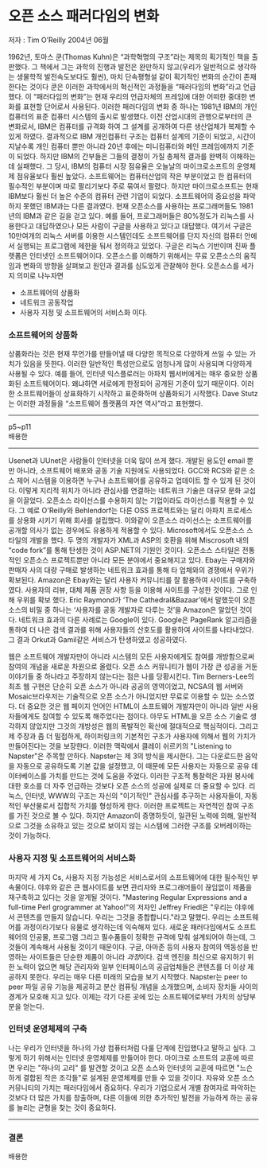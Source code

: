 오픈 소스 패러다임의 변화
========================
저자 : Tim O’Reilly
2004년 06월

1962년, 토마스 쿤(Thomas Kuhn)은 “과학혁명의 구조”라는 제목의 획기적인 책을 출판했다. 그 책에서 그는 과학의 진행과 발전은 완만하지 않고(우리가 일반적으로 생각하는 생물학적 발전속도보다도 훨씬), 마치 단속평형설 같이 획기적인 변화의 순간이 존재한다는 것이다
쿤은 이러한 과학에서의 혁신적인 과정들을 “패러다임의 변화”라고 언급했다. 이 “패러다임의 변화”는 현재 우리의 언급자체의 프레임에 대한 어떠한 중대한 변화를 표현할 단어로서 사용된다.
이러한 패러다임의 변화 중 하나는 1981년 IBM의 개인 컴퓨터의 표준 컴퓨터 시스템의 출시로 발생했다. 이전 산업시대의 관행으로부터의 큰 변화로서, IBM은 컴퓨터를 규격화 하여 그 설계를 공개하여 다른 생산업체가 복제할 수 있게 하였다. 결과적으로 IBM 개인컴퓨터 구조는 컴퓨터 설계의 기준이 되었고, 시간이 지날수록 개인 컴퓨터 뿐만 아니라 20년 후에는 미니컴퓨터와 메인 프레임에까지 기준이 되었다.
하지만 IBM의 간부들은 그들의 결정이 가질 총체적 결과를 완벽히 이해하는데 실패했다. 그 당시, IBM의 컴퓨터 시장 점유율은 오늘날의 마이크로소프트의 운영체제 점유율보다 훨씬 높았다. 소프트웨어는 컴퓨터산업의 작은 부분이었고 한 컴퓨터의 필수적인 부분이며 따로 팔리기보다 주로 묶여서 팔렸다. 하지만 마이크로소프트는 현재 IBM보다 훨씬 더 높은 수준의 컴퓨터 관련 기업이 되었다. 소프트웨어의 중요성을 파악하지 못했던 IBM과는 다른 결과였다.
현재 오픈소스를 사용하는 프로그래머들도 1981년의 IBM과 같은 길을 걷고 있다. 예를 들어, 프로그래머들은 80%정도가 리눅스를 사용한다고 대답하였으나 모든 사람이 구글을 사용하고 있다고 대답했다. 여기서 구글은 10만여개의 리눅스 서버를 이용한 시스템인데도 소프트웨어를 단지 자신의 컴퓨터 안에서 실행되는 프로그램에 제한을 둬서 정의하고 있었다. 구글은 리눅스 기반이며 진짜 플랫폼은 인터넷인 소프트웨어이다.
오픈소스를 이해하기 위해서는 무료 오픈소스의 움직임과 변화의 방향을 살펴보고 원인과 결과를 심도있게 관찰해야 한다.
오픈소스를 세가지 의미로 나누자면 
* 소프트웨어의 상품화 
* 네트워크 공동작업 
* 사용자 지정 및 소프트웨어의 서비스화
이다.

### 소프트웨어의 상품화
상품화라는 것은 현재 무언가를 만들어낼 때 다양한 목적으로 다양하게 쓰일 수 있는 가치가 있음을 뜻한다. 이러한 일반적인 특성만으로도 엄청나게 많이 사용되며 다양하게 사용될 수 있다. 예를 들어, 인터넷 익스플로러는 아파치 웹서버에게는 매우 중요한 상품화된 소프트웨어이다. 왜냐하면 서로에게 한정되어 공개된 기준이 있기 때문이다. 이러한 소프트웨어들이 상표화하기 시작하고 표준화하며 상품화되기 시작했다. Dave Stutz는 이러한 과정들을 “소프트웨어 플랫폼의 자연 역사”라고 표현했다.

-------------------------------------------------------------------
p5~p11  
배용한

-------------------------------------------------------------------


Usenet과 UUnet은 사람들이 인터넷을 더욱 많이 쓰게 했다. 개발된 용도인 email 뿐만 아니라, 소프트웨어 배포와 공동 기술 지원에도 사용되었다. GCC와 RCS와 같은 소스 제어 시스템을 이용하면 누구나 소프트웨어를 공유하고 업데이트 할 수 있게 된 것이다. 이렇게 지리적 위치가 아니라 관심사를 연결하는 네트워크 기술은 대규모 문화 교섭을 이끌었다.
 오픈소스 라이선스를 수용하지 않는 기업이라도 라이선스를 적용할 수 있다. 그 예로  O'Reilly와 Behlendorf는 다른 OSS 프로젝트와는 달리 아파치 프로세스를 상용화 시키기 위해 회사를 설립했다. 이와같이 오픈소스 라이선스는 소프트웨어를 공개할 의사가 없는 경우에도 유용하게 적용할 수 있다. Microsoft에서도 오픈소스 스타일의 개발을 했다. 두 명의 개발자가 XML과 ASP의 호환을 위해 Miscrosoft 내의 “code fork”를 통해 탄생한 것이 ASP.NET의 기원인 것이다.
 오픈소스 스타일은 전통적인 오픈소스 프로젝트뿐만 아니라 모든 분야에서 중요해지고 있다. Ebay는 구매자와 판매자 사의 대량 구매로 발생하는 네트워크 효과를 통해 타 업체와의 경쟁에서 우위가 확보된다. Amazon은 Ebay와는 달리 사용자 커뮤니티를 잘 활용하여 사이트를 구축하였다. 사용자의 리뷰, 대체 제품 권장 사항 등을 이용해 사이트를 구성한 것이다. 그로 인해 우위를 확보 했다. Eric Raymond가 ‘The Cathedral&Bazaar’에서 말했듯이 오픈소스의 비밀 중 하나는 ‘사용자를 공동 개발자로 다루는 것’을 Amazon은 알았던 것이다.
 네트워크 효과의 다른 사례로는 Google이 있다. Google은 PageRank 알고리즘을 통하여 더 나은 검색 결과를 위해 사용자들의 산호도를 활용하여 사이트를 나타내었다. 그 결과 Orkut과 Gamil같은 서비스가 탄생하였고 성공하였다.

웹은 소프트웨어 개발자만이 아니라 시스템의 모든 사용자에게도 참여를 개방함으로써 참여의 개념을 새로운 차원으로 올렸다. 오픈 소스 커뮤니티가 웹이 가장 큰 성공을 거둔 이야기들 중 하나라고 주장하지 않는다는 점은 나를 당황시킨다. Tim Berners-Lee의 최초 웹 구현은 단순히 오픈 소스가 아니라 공공의 영역이었고, NCSA의 웹 서버와 Mosaic브라우저는 기술적으로 오픈 소스가 아니었지만 무료로 이용할 수 있는 소스였다. 더 중요한 것은 웹 페이지 언어인 HTML이 소프트웨어 개발자만이 아니라 일반 사용자들에게도 참여할 수 있도록 해주었다는 점이다. 아무도 HTML을 오픈 소스 기술로 생각하지 않았지만 그것의 개방성은 웹의 폭발적인 확산에 절대적으로 핵심적이다. 그리고 제 주장과 좀 더 밀접하게, 하이퍼링크의 기본적인 구조가 사용자에 의해서 웹의 가치가 만들어진다는 것을 보장한다. 이러한 맥락에서 클레이 쉬르키의 "Listening to Napster"은 주목할 만하다. Napster는 제 3의 방식을 제시한다. 그는 다운로드한 음악을 자동으로 공유하도록 기본 값을 설정했고, 이 때문에 모든 사용자는 자동으로 공유 데이터베이스를 가치를 만드는 것에 도움을 주었다. 이러한 구조적 통찰력은 자원 봉사에 대한 호소를 더 자주 언급하는 것보다 오픈 소스의 성공에 실제로 더 중요할 수 있다. 리눅스, 인터넷, WWW의 구조는 자신의 "이기적인" 관심사를 추구하는 사용자들이, 자동적인 부산물로서 집합적 가치를 형성하게 한다. 이러한 프로젝트는 자연적인 참여 구조를 가진 것으로 볼 수 있다. 하지만 Amazon이 증명하듯이, 일관된 노력에 의해, 일반적으로 그것을 소유하고 있는 것으로 보이지 않는 시스템에 그러한 구조를 오버레이하는 것이 가능하다.

### 사용자 지정 및 소프트웨어의 서비스화
마지막 세 가지 Cs, 사용자 지정 가능성은 서비스로서의 소프트웨어에 대한 필수적인 부속물이다. 야후와 같은 큰 웹사이트를 보면 관리자와 프로그래머들이 끊임없이 제품을 재구축하고 있다는 것을 알게될 것이다. "Mastering Regular Expressions and a full-time Perl grogrammer at Yahoo!"의 저자인 Jeffrey Friedl은 "우리는 야후에서 콘텐츠를 만들지 않습니다. 우리는 그것을 종합합니다."라고 말했다. 
우리는 소프트웨어를 과정이라기보다 유물로 생각하는데 익숙해져 있다. 새로운 패러다임에서도 소프트웨어의 인공물, 프로그램 그리고 필수품들이 정확한 규격에 맞춰 설계되어야 하는데, 그것들이 계속해서 사용될 것이기 때문이다. 
구글, 아마존 등의 사용자 참여의 역동성을 반영하는 사이트들은 단순한 제품이 아니라 *과정*이다. 검색 엔진을 최신으로 유지하기 위한 노력이 없으면 해당 관리자와 일부 인터페이스의 공급업체들은 콘텐츠를 더 이상 제공하지 못한다.
우리는 매우 다른 미래의 모습을 보기 시작했다. Napster는 peer to peer 파일 공유 기능을 제공하고 분산 컴퓨팅 개념을 소개했으며, 소비자 장치들 사이의 경계가 모호해 지고 있다. 이제는 각기 다른 곳에 있는 소프트웨어로부터 가치의 상당부분을 얻는다.

### 인터넷 운영체제의 구축
나는 우리가 인터넷을 하나의 가상 컴퓨터처럼 다룰 단계에 진입했다고 말하고 싶다. 그렇게 하기 위해서는 인터넷 운영체제를 만들어야 한다. 마이크로 소프트의 교훈에 따르면 우리는 "하나의 고리" 를 발견할 것이고 오픈 소스와 인터넷의 교훈에 따르면 "느슨하게 결합된 작은 조각들"로 설계된 운영체제를 만들 수 있을 것이다.
자유와 오픈 소스 커뮤니티의 가치는 패러다임에서 중요하다. 우리가 기업으로서 개별 참여자로 파악하는 것보다 더 많은 가치를 창출하며, 다른 이들에 의한 추가적인 발전을 가능하게 하는 공유를 늘리는 균형을 찾는 것이 중요하다.

--------------------------  

### 결론
배용한
